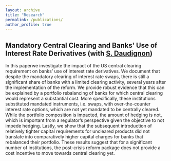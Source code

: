 ```yaml
---
layout: archive
title: "Research"
permalink: /publications/
author_profile: true
---
```


<!-- {% if author.googlescholar %}
  You can also find my articles on <u><a href="{{author.googlescholar}}">my Google Scholar profile</a>.</u>
{% endif %}

{% include base_path %}

{% for post in site.publications reversed %}
  {% include archive-single.html %}
{% endfor %}
 -->

 ## Mandatory Central Clearing and Banks' Use of Interest Rate Derivatives (with [S. Daudignon](https://www.parisschoolofeconomics.eu/en/daudignon-sandra/))


In this paperwe investigate the impact of the US central clearing requirement on banks’
use of interest rate derivatives. We document that despite the mandatory clearing of
interest rate swaps, there is still a significant share of banks with a limited clearing
activity, several years after the implementation of the reform. We provide robust evidence
that this can be explained by a portfolio rebalancing of banks for which central
clearing would represent a substantial cost. More specifically, these institutions substituted
mandated instruments, i.e. swaps, with over-the-counter interest rate options,
which are not yet mandated to be centrally cleared. While the portfolio composition
is impacted, the amount of hedging is not, which is important from a regulator’s perspective
given the objective to not impede hedging. Lastly, we show that the subsequent
introduction of relatively tighter capital requirements for uncleared products
did not translate into comparatively higher capital charges for banks that rebalanced
their portfolio. These results suggest that for a significant number of institutions, the
post-crisis reform package does not provide a cost incentive to move towards central
clearing yet.